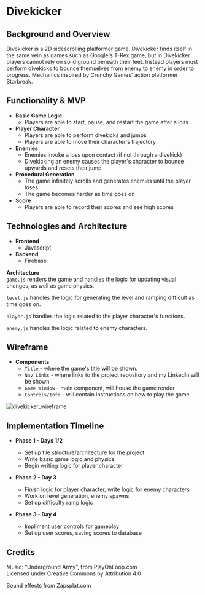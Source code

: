 # Divekicker

## Background and Overview  
Divekicker is a 2D sidescrolling platformer game. Divekicker finds itself in the same vein as games such as Google's T-Rex game, but in Divekicker players cannot rely on solid ground beneath their feet. Instead players must perform divekicks to bounce themselves from enemy to enemy in order to progress. Mechanics inspired by Crunchy Games' action platformer Starbreak.
  
## Functionality & MVP  
 * **Basic Game Logic**
   * Players are able to start, pause, and restart the game after a loss
 * **Player Character**
   * Players are able to perform divekicks and jumps
   * Players are able to move their character's trajectory
 * **Enemies**
   * Enemies invoke a loss upon contact (if not through a divekick)
   * Divekicking an enemy causes the player's character to bounce upwards and resets their jump
 * **Procedural Generation**
   * The game infinitely scrolls and generates enemies until the player loses
   * The game becomes harder as time goes on
 * **Score**
   * Players are able to record their scores and see high scores
  
## Technologies and Architecture 
* **Frontend**  
   * Javascript
* **Backend**  
   * Firebase
   
**Architecture**  
`game.js` renders the game and handles the logic for updating visual changes, as well as game physics.  
  
`level.js` handles the logic for generating the level and ramping difficult as time goes on.  
  
`player.js` handles the logic related to the player character's functions.  
  
`enemy.js` handles the logic related to enemy characters.  
  
## Wireframe  
  * **Components**
    * `Title` - where the game's title will be shown.  
    * `Nav Links` - where links to the project repository and my LinkedIn will be shown
    * `Game Window` - main component, will house the game render
    * `Controls/Info` - will contain instructions on how to play the game  
  
![divekicker_wireframe](https://user-images.githubusercontent.com/56734437/80316819-f499ff80-87cd-11ea-92f1-8c638225e754.png)
  
## Implementation Timeline  
* **Phase 1 - Days 1/2**
  * Set up file structure/architecture for the project
  * Write basic game logic and physics
  * Begin writing logic for player character
   
* **Phase 2 - Day 3**
  * Finish logic for player character, write logic for enemy characters
  * Work on level generation, enemy spawns
  * Set up difficulty ramp logic
  
* **Phase 3 - Day 4**
  * Impliment user controls for gameplay
  * Set up user scores, saving scores to database  
  
## Credits  
Music: “Underground Army”, from PlayOnLoop.com  
Licensed under Creative Commons by Attribution 4.0
  
Sound effects from Zapsplat.com
